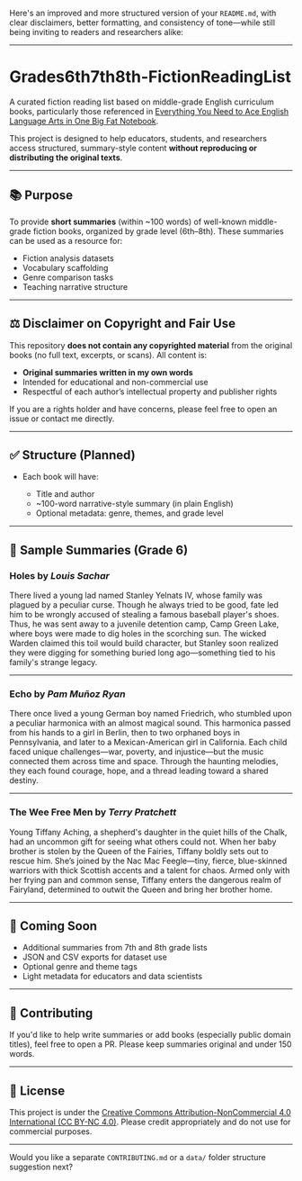 Here's an improved and more structured version of your `README.md`, with clear disclaimers, better formatting, and consistency of tone—while still being inviting to readers and researchers alike:

---

# Grades6th7th8th-FictionReadingList

A curated fiction reading list based on middle-grade English curriculum books, particularly those referenced in
[Everything You Need to Ace English Language Arts in One Big Fat Notebook](https://www.goodreads.com/book/show/25810677-workman-publishing-everything-you-need-to-ace-english-language-arts-in-o).

This project is designed to help educators, students, and researchers access structured, summary-style content **without reproducing or distributing the original texts**.

---

## 📚 Purpose

To provide **short summaries** (within \~100 words) of well-known middle-grade fiction books, organized by grade level (6th–8th). These summaries can be used as a resource for:

* Fiction analysis datasets
* Vocabulary scaffolding
* Genre comparison tasks
* Teaching narrative structure

---

## ⚖️ Disclaimer on Copyright and Fair Use

This repository **does not contain any copyrighted material** from the original books (no full text, excerpts, or scans). All content is:

* **Original summaries written in my own words**
* Intended for educational and non-commercial use
* Respectful of each author’s intellectual property and publisher rights

If you are a rights holder and have concerns, please feel free to open an issue or contact me directly.

---

## ✅ Structure (Planned)

* Each book will have:

  * Title and author
  * \~100-word narrative-style summary (in plain English)
  * Optional metadata: genre, themes, and grade level

---

## 🔖 Sample Summaries (Grade 6)

### **Holes** by *Louis Sachar*

There lived a young lad named Stanley Yelnats IV, whose family was plagued by a peculiar curse. Though he always tried to be good, fate led him to be wrongly accused of stealing a famous baseball player's shoes. Thus, he was sent away to a juvenile detention camp, Camp Green Lake, where boys were made to dig holes in the scorching sun. The wicked Warden claimed this toil would build character, but Stanley soon realized they were digging for something buried long ago—something tied to his family's strange legacy.

---

### **Echo** by *Pam Muñoz Ryan*

There once lived a young German boy named Friedrich, who stumbled upon a peculiar harmonica with an almost magical sound. This harmonica passed from his hands to a girl in Berlin, then to two orphaned boys in Pennsylvania, and later to a Mexican-American girl in California. Each child faced unique challenges—war, poverty, and injustice—but the music connected them across time and space. Through the haunting melodies, they each found courage, hope, and a thread leading toward a shared destiny.

---

### **The Wee Free Men** by *Terry Pratchett*

Young Tiffany Aching, a shepherd's daughter in the quiet hills of the Chalk, had an uncommon gift for seeing what others could not. When her baby brother is stolen by the Queen of the Fairies, Tiffany boldly sets out to rescue him. She’s joined by the Nac Mac Feegle—tiny, fierce, blue-skinned warriors with thick Scottish accents and a talent for chaos. Armed only with her frying pan and common sense, Tiffany enters the dangerous realm of Fairyland, determined to outwit the Queen and bring her brother home.

---

## 📅 Coming Soon

* Additional summaries from 7th and 8th grade lists
* JSON and CSV exports for dataset use
* Optional genre and theme tags
* Light metadata for educators and data scientists

---

## 🤝 Contributing

If you'd like to help write summaries or add books (especially public domain titles), feel free to open a PR. Please keep summaries original and under 150 words.

---

## 📨 License

This project is under the [Creative Commons Attribution-NonCommercial 4.0 International (CC BY-NC 4.0)](https://creativecommons.org/licenses/by-nc/4.0/).
Please credit appropriately and do not use for commercial purposes.

---

Would you like a separate `CONTRIBUTING.md` or a `data/` folder structure suggestion next?






